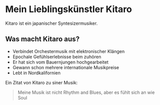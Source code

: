# Mein Lieblingskünstler Kitaro

Kitaro ist ein japanischer Syntesizermusiker.

## Was macht Kitaro aus?

* Verbindet Orchestermusik mit elektronischer Klängen
* Epochale Gefühlserlebnisse beim zuhören
* Er hat sich vom Bauernjungen hochgearbeitet
* Gewann schon mehrere internationale Musikpreise
* Lebt in Nordkalifornien

Ein Zitat von Kitaro zu siner Musik:

> Meine Musik ist nicht Rhythm and Blues, 
> aber es fühlt sich an wie Soul